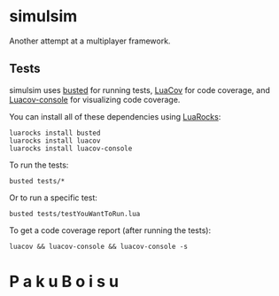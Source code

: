 # simulsim
Another attempt at a multiplayer framework.

## Tests
simulsim uses [busted](https://olivinelabs.com/busted/) for running tests, [LuaCov](https://keplerproject.github.io/luacov/) for code coverage, and [Luacov-console](https://github.com/spacewander/luacov-console) for visualizing code coverage.

You can install all of these dependencies using [LuaRocks](https://luarocks.org/):

    luarocks install busted
    luarocks install luacov
    luarocks install luacov-console

To run the tests:

    busted tests/*

Or to run a specific test:

    busted tests/testYouWantToRun.lua

To get a code coverage report (after running the tests):

    luacov && luacov-console && luacov-console -s
# P a k u B o i s u
